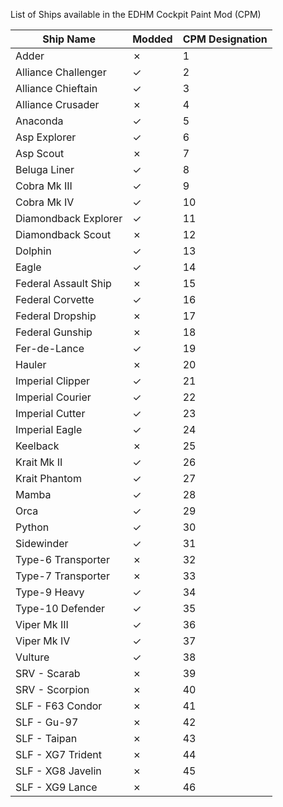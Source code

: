 List of Ships available in the EDHM Cockpit Paint Mod (CPM)


| Ship Name            | Modded | CPM Designation |
| -------------------- | ------ | --------------- |
| Adder                | ✗      | 1               |
| Alliance Challenger  | ✓      | 2               |
| Alliance Chieftain   | ✓      | 3               |
| Alliance Crusader    | ✗      | 4               |
| Anaconda             | ✓      | 5               |
| Asp Explorer         | ✓      | 6               |
| Asp Scout            | ✗      | 7               |
| Beluga Liner         | ✓      | 8               |
| Cobra Mk III         | ✓      | 9               |
| Cobra Mk IV          | ✓      | 10              |
| Diamondback Explorer | ✓      | 11              |
| Diamondback Scout    | ✗      | 12              |
| Dolphin              | ✓      | 13              |
| Eagle                | ✓      | 14              |
| Federal Assault Ship | ✗      | 15              |
| Federal Corvette     | ✓      | 16              |
| Federal Dropship     | ✗      | 17              |
| Federal Gunship      | ✗      | 18              |
| Fer-de-Lance         | ✓      | 19              |
| Hauler               | ✗      | 20              |
| Imperial Clipper     | ✓      | 21              |
| Imperial Courier     | ✓      | 22              |
| Imperial Cutter      | ✓      | 23              |
| Imperial Eagle       | ✓      | 24              |
| Keelback             | ✗      | 25              |
| Krait Mk II          | ✓      | 26              |
| Krait Phantom        | ✓      | 27              |
| Mamba                | ✓      | 28              |
| Orca                 | ✓      | 29              |
| Python               | ✓      | 30              |
| Sidewinder           | ✓      | 31              |
| Type-6 Transporter   | ✗      | 32              |
| Type-7 Transporter   | ✗      | 33              |
| Type-9 Heavy         | ✓      | 34              |
| Type-10 Defender     | ✓      | 35              |
| Viper Mk III         | ✓      | 36              |
| Viper Mk IV          | ✓      | 37              |
| Vulture              | ✓      | 38              |
| SRV - Scarab         | ✗      | 39              |
| SRV - Scorpion       | ✗      | 40              |
| SLF - F63 Condor     | ✗      | 41              |
| SLF - Gu-97          | ✗      | 42              |
| SLF - Taipan         | ✗      | 43              |
| SLF - XG7 Trident    | ✗      | 44              |
| SLF - XG8 Javelin    | ✗      | 45              |
| SLF - XG9 Lance      | ✗      | 46              |

